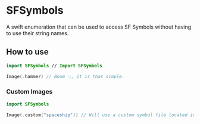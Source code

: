 # SFSymbols
A swift enumeration that can be used to access SF Symbols without having to use their string names.

## How to use
```swift
import SFSymbols // Import SFSymbols

Image(.hammer) // Boom 💥, it is that simple.
```

### Custom Images
```swift
import SFSymbols

Image(.custom("spaceship")) // Will use a custom symbol file located in your assets folder!
```
